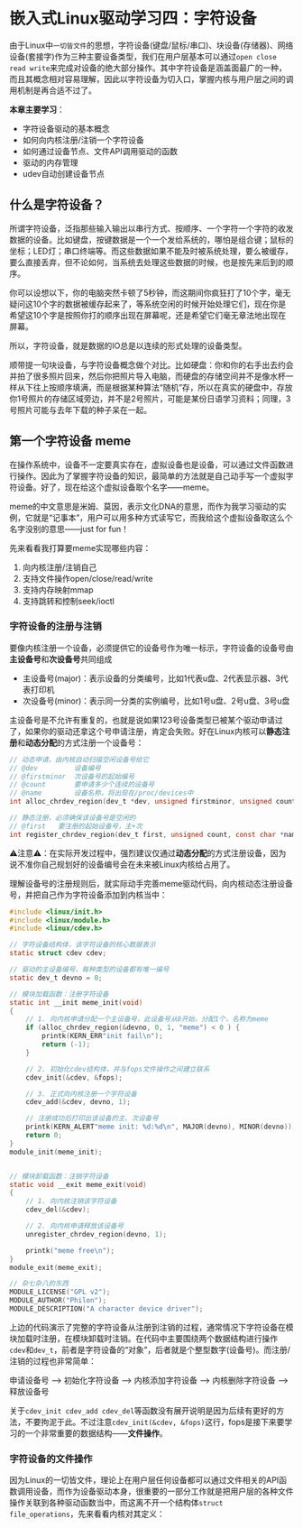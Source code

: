 # 嵌入式Linux驱动学习四：字符设备

由于Linux中`一切皆文件`的思想，字符设备(键盘/鼠标/串口)、块设备(存储器)、网络设备(套接字)作为三种主要设备类型，我们在用户层基本可以通过`open close read write`来完成对设备的绝大部分操作。其中字符设备是涵盖面最广的一种，而且其概念相对容易理解，因此以字符设备为切入口，掌握内核与用户层之间的调用机制是再合适不过了。

**本章主要学习**：

- 字符设备驱动的基本概念
- 如何向内核注册/注销一个字符设备
- 如何通过设备节点、文件API调用驱动的函数
- 驱动的内存管理
- udev自动创建设备节点

## 什么是字符设备？

所谓字符设备，泛指那些输入输出以串行方式、按顺序、一个字符一个字符的收发数据的设备。比如键盘，按键数据是一个一个发给系统的，哪怕是组合键；鼠标的坐标；LED灯；串口终端等。而这些数据如果不能及时被系统处理，要么被缓存，要么直接丢弃，但不论如何，当系统去处理这些数据的时候，也是按先来后到的顺序。

你可以设想以下，你的电脑突然卡顿了5秒钟，而这期间你疯狂打了10个字，毫无疑问这10个字的数据被缓存起来了，等系统空闲的时候开始处理它们，现在你是希望这10个字是按照你打的顺序出现在屏幕呢，还是希望它们毫无章法地出现在屏幕。

所以，字符设备，就是数据的IO总是以连续的形式处理的设备类型。

顺带提一句块设备，与字符设备概念做个对比。比如硬盘：你和你的右手出去约会并拍了很多照片回来，然后你把照片导入电脑，而硬盘的存储空间并不是像水杯一样从下往上按顺序填满，而是根据某种算法“随机”存，所以在真实的硬盘中，存放你1号照片的存储区域旁边，并不是2号照片，可能是某份日语学习资料；同理，3号照片可能与去年下载的种子呆在一起。


## 第一个字符设备 meme

在操作系统中，设备不一定要真实存在，虚拟设备也是设备，可以通过文件函数进行操作。因此为了掌握字符设备的知识，最简单的方法就是自己动手写一个虚拟字符设备。好了，现在给这个虚拟设备取个名字——meme。

meme的中文意思是米姆、莫因，表示文化DNA的意思，而作为我学习驱动的实例，它就是“记事本”，用户可以用多种方式读写它，而我给这个虚拟设备取这么个名字没别的意思——just for fun！

先来看看我打算要meme实现哪些内容：
1. 向内核注册/注销自己
2. 支持文件操作open/close/read/write
3. 支持内存映射mmap
4. 支持跳转和控制seek/ioctl

### 字符设备的注册与注销

要像内核注册一个设备，必须提供它的设备号作为唯一标示，字符设备的设备号由**主设备号**和**次设备号**共同组成
- 主设备号(major)：表示设备的分类编号，比如1代表u盘、2代表显示器、3代表打印机
- 次设备号(minor)：表示同一分类的实例编号，比如1号u盘、2号u盘、3号u盘

主设备号是不允许有重复的，也就是说如果123号设备类型已被某个驱动申请过了，如果你的驱动还拿这个号申请注册，肯定会失败。好在Linux内核可以**静态注册**和**动态分配**的方式注册一个设备号：

```c
// 动态申请，由内核自动扫描空闲设备号给它
// @dev         设备编号
// @firstminor  次设备号的起始编号
// @count       要申请多少个连续的设备号
// @name        设备名称，将出现在/proc/devices中
int alloc_chrdev_region(dev_t *dev, unsigned firstminor, unsigned count, const char *name);

// 静态注册，必须确保该设备号是空闲的
// @first   要注册的起始设备号，主+次
int register_chrdev_region(dev_t first, unsigned count, const char *name);
```

⚠️注意⚠️：在实际开发过程中，强烈建议仅通过**动态分配**的方式注册设备，因为说不准你自己规划好的设备编号会在未来被Linux内核给占用了。

理解设备号的注册规则后，就实际动手完善meme驱动代码，向内核动态注册设备号，并把自己作为字符设备添加到内核当中：

```c
#include <linux/init.h>
#include <linux/module.h>
#include <linux/cdev.h>

// 字符设备结构体，该字符设备的核心数据表示
static struct cdev cdev;

// 驱动的主设备编号，每种类型的设备都有唯一编号
static dev_t devno = 0;

// 模块加载函数：注册字符设备
static int __init meme_init(void)
{
    // 1. 向内核申请分配一个主设备号，此设备号从0开始，分配1个，名称为meme
    if (alloc_chrdev_region(&devno, 0, 1, "meme") < 0 ) {
        printk(KERN_ERR"init fail\n");
        return (-1);
    }

    // 2. 初始化cdev结构体，并与fops文件操作之间建立联系
    cdev_init(&cdev, &fops);

    // 3. 正式向内核注册一个字符设备
    cdev_add(&cdev, devno, 1);

    // 注册成功后打印出该设备的主、次设备号
    printk(KERN_ALERT"meme init: %d:%d\n", MAJOR(devno), MINOR(devno));
    return 0;
}
module_init(meme_init);


// 模块卸载函数：注销字符设备
static void __exit meme_exit(void)
{
    // 1. 向内核注销该字符设备
    cdev_del(&cdev);

    // 2. 向内核申请释放该设备号
    unregister_chrdev_region(devno, 1);

    printk("meme free\n");
}
module_exit(meme_exit);

// 杂七杂八的东西
MODULE_LICENSE("GPL v2");
MODULE_AUTHOR("Philon");
MODULE_DESCRIPTION("A character device driver");
```

上边的代码演示了完整的字符设备从注册到注销的过程，通常情况下字符设备在模块加载时注册，在模块卸载时注销。在代码中主要围绕两个数据结构进行操作`cdev`和`dev_t`，前者是字符设备的“对象”，后者就是个整型数字(设备号)。而注册/注销的过程也非常简单：

申请设备号 --> 初始化字符设备 --> 内核添加字符设备 --> 内核删除字符设备 --> 释放设备号

关于`cdev_init cdev_add cdev_del`等函数没有展开说明是因为后续有更好的方法，不要拘泥于此。不过注意`cdev_init(&cdev, &fops)`这行，fops是接下来要学习的一个非常重要的数据结构——**文件操作**。

### 字符设备的文件操作

因为Linux的一切皆文件，理论上在用户层任何设备都可以通过文件相关的API函数调用设备，而作为设备驱动本身，很重要的一部分工作就是把用户层的各种文件操作关联到各种驱动函数当中，而这离不开一个结构体`struct file_operations`，先来看看内核对其定义：

```c

```
